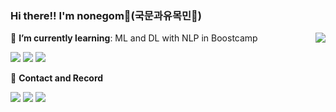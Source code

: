   ### Hi there!! I'm nonegom🐻(국문과유목민🐪)
<div align="left">
  <img align="right" src="https://github-readme-stats.vercel.app/api?username=nonegom&show_icons=true&hide=stars&theme=radical&&layout=compact&langs_count=10"/>
  
  🌱 **I’m currently learning**: ML and DL with NLP in Boostcamp 
  
  <a href="https://www.python.org"><img src="https://img.shields.io/badge/python-3670A0?style=flat-square&logo=python&logoColor=white"/></a>
  <a href="https://pytorch.org/"><img src="https://img.shields.io/badge/PyTorch-%23EE4C2C.svg?style=flat-square&logo=PyTorch&logoColor=white"/></a>
  <a href="https://solved.ac/fksl9959"><img src="http://mazassumnida.wtf/api/mini/generate_badge?boj=fksl9959"/></a> 
  
  🧾 **Contact and Record**
  
  <a href="mailto:fksl9959@naver.com"><img src="https://img.shields.io/badge/Email-3DDC84?style=flat-square&logo=Gmail&logoColor=white"/></a>
  <a href="https://cold-soup.tistory.com"><img src="https://img.shields.io/badge/Tstory-FF8400?style=flat-square&logo=Blogger&logoColor=white"/></a>
  <a href="https://drive.google.com/file/d/1IvKyZ_uWddjkoP0k6z-Et0CFbW8zFm9r/view?usp=sharing"><img src="https://img.shields.io/badge/Resume-FF0444?style=flat-square&logo=googledrive&logoColor=white"/></a>
  <br>
</div>
  

 
